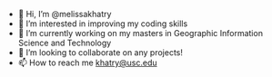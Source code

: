 - 👋 Hi, I’m @melissakhatry
- 👀 I’m interested in improving my coding skills 
- 🌱 I’m currently working on my masters in Geographic Information Science and Technology 
- 💞️ I’m looking to collaborate on any projects! 
- 📫 How to reach me khatry@usc.edu

<!---
melissakhatry/melissakhatry is a ✨ special ✨ repository because its `README.md` (this file) appears on your GitHub profile.
You can click the Preview link to take a look at your changes.
--->
